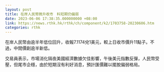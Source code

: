 ```yaml
---
layout: post
title: 在岸人民幣微升收市　料短期仍偏弱
date: 2023-06-06 17:38:35.000000000 +08:00
link: https://news.rthk.hk/rthk/ch/component/k2/1703758-20230606.htm
categories: rthk
---
```


在岸人民幣由逾半年低位回升，收報7.1174兌1美元，較上日收市價升11點子。不過，中間價創逾半新低。

交易員表示，市場消化隔夜美國經濟數據欠佳影響，午後美元指數反彈，人民幣受壓，但尾市企穩，由於短期沒有利好消息，預計匯價難以擺脫偏弱格局。

